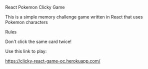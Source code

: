 React Pokemon Clicky Game

This is a simple memory challenge game written in React that uses Pokemon characters

Rules

Don't click the same card twice!

Use this link to play:

https://clicky-react-game-oc.herokuapp.com/
